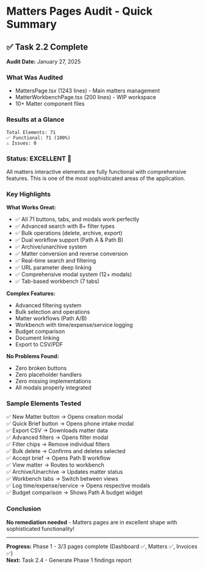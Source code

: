 # Matters Pages Audit - Quick Summary

## ✅ Task 2.2 Complete

**Audit Date:** January 27, 2025

### What Was Audited

- MattersPage.tsx (1243 lines) - Main matters management
- MatterWorkbenchPage.tsx (200 lines) - WIP workspace
- 10+ Matter component files

### Results at a Glance

```
Total Elements: 71
✅ Functional: 71 (100%)
⚠️ Issues: 0
```

### Status: EXCELLENT 🎉

All matters interactive elements are fully functional with comprehensive features. This is one of the most sophisticated areas of the application.

### Key Highlights

**What Works Great:**
- ✅ All 71 buttons, tabs, and modals work perfectly
- ✅ Advanced search with 8+ filter types
- ✅ Bulk operations (delete, archive, export)
- ✅ Dual workflow support (Path A & Path B)
- ✅ Archive/unarchive system
- ✅ Matter conversion and reverse conversion
- ✅ Real-time search and filtering
- ✅ URL parameter deep linking
- ✅ Comprehensive modal system (12+ modals)
- ✅ Tab-based workbench (7 tabs)

**Complex Features:**
- Advanced filtering system
- Bulk selection and operations
- Matter workflows (Path A/B)
- Workbench with time/expense/service logging
- Budget comparison
- Document linking
- Export to CSV/PDF

**No Problems Found:**
- Zero broken buttons
- Zero placeholder handlers
- Zero missing implementations
- All modals properly integrated

### Sample Elements Tested

✅ New Matter button → Opens creation modal  
✅ Quick Brief button → Opens phone intake modal  
✅ Export CSV → Downloads matter data  
✅ Advanced filters → Opens filter modal  
✅ Filter chips → Remove individual filters  
✅ Bulk delete → Confirms and deletes selected  
✅ Accept brief → Opens Path B workflow  
✅ View matter → Routes to workbench  
✅ Archive/Unarchive → Updates matter status  
✅ Workbench tabs → Switch between views  
✅ Log time/expense/service → Opens respective modals  
✅ Budget comparison → Shows Path A budget widget  

### Conclusion

**No remediation needed** - Matters pages are in excellent shape with sophisticated functionality!

---

**Progress:** Phase 1 - 3/3 pages complete (Dashboard ✅, Matters ✅, Invoices ✅)  
**Next:** Task 2.4 - Generate Phase 1 findings report
